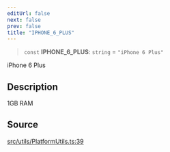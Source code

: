 ```yaml
---
editUrl: false
next: false
prev: false
title: "IPHONE_6_PLUS"
---
```


> `const` **IPHONE\_6\_PLUS**: `string` = `"iPhone 6 Plus"`

iPhone 6 Plus

## Description

1GB RAM

## Source

[src/utils/PlatformUtils.ts:39](https://github.com/relishinc/dill-pixel/blob/c79d8e8552aaa0f13a29535c819ae67d025b4669/src/utils/PlatformUtils.ts#L39)
